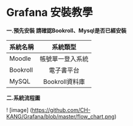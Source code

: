 # Grafana 安裝教學
**一.預先安裝
請確認Bookroll、Mysql是否已經安裝**

系統名稱       | 系統類型           | 
--------------|:-----------------:|
Moodle        | 帳號單一登入系統   |  
Bookroll      | 電子書平台        |  
MySQL         | Bookroll資料庫    | 

**二.系統流程圖**

! [image] (https://github.com/CH-KANG/Grafana/blob/master/flow_chart.png)
